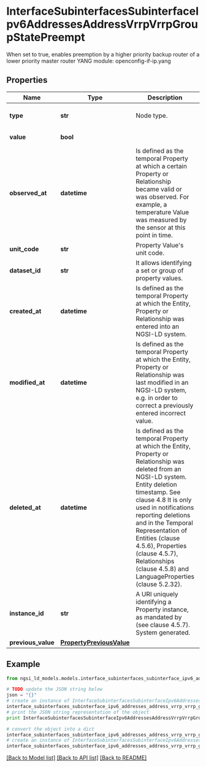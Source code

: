 # InterfaceSubinterfacesSubinterfaceIpv6AddressesAddressVrrpVrrpGroupStatePreempt

When set to true, enables preemption by a higher priority backup router of a lower priority master router  YANG module: openconfig-if-ip.yang 

## Properties

Name | Type | Description | Notes
------------ | ------------- | ------------- | -------------
**type** | **str** | Node type.  | [optional] [default to 'Property']
**value** | **bool** |  | [default to True]
**observed_at** | **datetime** | Is defined as the temporal Property at which a certain Property or Relationship became valid or was observed. For example, a temperature Value was measured by the sensor at this point in time.  | [optional] 
**unit_code** | **str** | Property Value&#39;s unit code.  | [optional] 
**dataset_id** | **str** | It allows identifying a set or group of property values.  | [optional] 
**created_at** | **datetime** | Is defined as the temporal Property at which the Entity, Property or Relationship was entered into an NGSI-LD system.  | [optional] [readonly] 
**modified_at** | **datetime** | Is defined as the temporal Property at which the Entity, Property or Relationship was last modified in an NGSI-LD system, e.g. in order to correct a previously entered incorrect value.  | [optional] [readonly] 
**deleted_at** | **datetime** | Is defined as the temporal Property at which the Entity, Property or Relationship was deleted from an NGSI-LD system.  Entity deletion timestamp. See clause 4.8 It is only used in notifications reporting deletions and in the Temporal Representation of Entities (clause 4.5.6), Properties (clause 4.5.7), Relationships (clause 4.5.8) and LanguageProperties (clause 5.2.32).  | [optional] [readonly] 
**instance_id** | **str** | A URI uniquely identifying a Property instance, as mandated by (see clause 4.5.7). System generated.  | [optional] [readonly] 
**previous_value** | [**PropertyPreviousValue**](PropertyPreviousValue.md) |  | [optional] 

## Example

```python
from ngsi_ld_models.models.interface_subinterfaces_subinterface_ipv6_addresses_address_vrrp_vrrp_group_state_preempt import InterfaceSubinterfacesSubinterfaceIpv6AddressesAddressVrrpVrrpGroupStatePreempt

# TODO update the JSON string below
json = "{}"
# create an instance of InterfaceSubinterfacesSubinterfaceIpv6AddressesAddressVrrpVrrpGroupStatePreempt from a JSON string
interface_subinterfaces_subinterface_ipv6_addresses_address_vrrp_vrrp_group_state_preempt_instance = InterfaceSubinterfacesSubinterfaceIpv6AddressesAddressVrrpVrrpGroupStatePreempt.from_json(json)
# print the JSON string representation of the object
print InterfaceSubinterfacesSubinterfaceIpv6AddressesAddressVrrpVrrpGroupStatePreempt.to_json()

# convert the object into a dict
interface_subinterfaces_subinterface_ipv6_addresses_address_vrrp_vrrp_group_state_preempt_dict = interface_subinterfaces_subinterface_ipv6_addresses_address_vrrp_vrrp_group_state_preempt_instance.to_dict()
# create an instance of InterfaceSubinterfacesSubinterfaceIpv6AddressesAddressVrrpVrrpGroupStatePreempt from a dict
interface_subinterfaces_subinterface_ipv6_addresses_address_vrrp_vrrp_group_state_preempt_form_dict = interface_subinterfaces_subinterface_ipv6_addresses_address_vrrp_vrrp_group_state_preempt.from_dict(interface_subinterfaces_subinterface_ipv6_addresses_address_vrrp_vrrp_group_state_preempt_dict)
```
[[Back to Model list]](../README.md#documentation-for-models) [[Back to API list]](../README.md#documentation-for-api-endpoints) [[Back to README]](../README.md)



